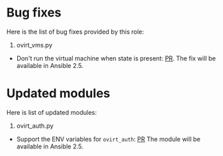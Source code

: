 Bug fixes
=========

Here is the list of bug fixes provided by this role:

1. ovirt_vms.py

 - Don't run the virtual machine when state is present: [PR](https:////github.com/ansible/ansible/pull/31698).
   The fix will be available in Ansible 2.5.

Updated modules
===============

Here is list of updated modules:

1. ovirt_auth.py

- Support the ENV variables for `ovirt_auth`: [PR](https://github.com/ansible/ansible/pull/34878)
  The module will be available in Ansible 2.5.
